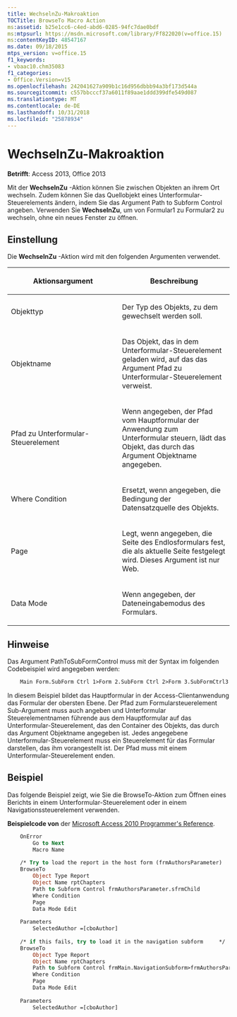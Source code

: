```yaml
---
title: WechselnZu-Makroaktion
TOCTitle: BrowseTo Macro Action
ms:assetid: b25e1cc6-c4ed-abd6-0285-94fc7dae0bdf
ms:mtpsurl: https://msdn.microsoft.com/library/Ff822020(v=office.15)
ms:contentKeyID: 48547167
ms.date: 09/18/2015
mtps_version: v=office.15
f1_keywords:
- vbaac10.chm35083
f1_categories:
- Office.Version=v15
ms.openlocfilehash: 242041627a909b1c16d956dbbb94a3bf173d544a
ms.sourcegitcommit: c557bbcccf37a6011f89aae1ddd399dfe549d087
ms.translationtype: MT
ms.contentlocale: de-DE
ms.lasthandoff: 10/31/2018
ms.locfileid: "25878934"
---
```

# <a name="browseto-macro-action"></a>WechselnZu-Makroaktion

**Betrifft**: Access 2013, Office 2013

Mit der **WechselnZu** -Aktion können Sie zwischen Objekten an ihrem Ort wechseln. Zudem können Sie das Quellobjekt eines Unterformular-Steuerelements ändern, indem Sie das Argument Path to Subform Control angeben. Verwenden Sie **WechselnZu**, um von Formular1 zu Formular2 zu wechseln, ohne ein neues Fenster zu öffnen.

## <a name="setting"></a>Einstellung

Die **WechselnZu** -Aktion wird mit den folgenden Argumenten verwendet.

<table>
<colgroup>
<col style="width: 50%" />
<col style="width: 50%" />
</colgroup>
<thead>
<tr class="header">
<th><p>Aktionsargument</p></th>
<th><p>Beschreibung</p></th>
</tr>
</thead>
<tbody>
<tr class="odd">
<td><p>Objekttyp</p></td>
<td><p>Der Typ des Objekts, zu dem gewechselt werden soll.</p></td>
</tr>
<tr class="even">
<td><p>Objektname</p></td>
<td><p>Das Objekt, das in dem Unterformular-Steuerelement geladen wird, auf das das Argument Pfad zu Unterformular-Steuerelement verweist.</p></td>
</tr>
<tr class="odd">
<td><p>Pfad zu Unterformular-Steuerelement</p></td>
<td><p>Wenn angegeben, der Pfad vom Hauptformular der Anwendung zum Unterformular steuern, lädt das Objekt, das durch das Argument Objektname angegeben.</p></td>
</tr>
<tr class="even">
<td><p>Where Condition</p></td>
<td><p>Ersetzt, wenn angegeben, die Bedingung der Datensatzquelle des Objekts.</p></td>
</tr>
<tr class="odd">
<td><p>Page</p></td>
<td><p>Legt, wenn angegeben, die Seite des Endlosformulars fest, die als aktuelle Seite festgelegt wird. Dieses Argument ist nur Web.</p></td>
</tr>
<tr class="even">
<td><p>Data Mode</p></td>
<td><p>Wenn angegeben, der Dateneingabemodus des Formulars.</p></td>
</tr>
</tbody>
</table>


## <a name="remarks"></a>Hinweise

Das Argument PathToSubFormControl muss mit der Syntax im folgenden Codebeispiel wird angegeben werden:

```vb
    Main Form.SubForm Ctrl 1>Form 2.SubForm Ctrl 2>Form 3.SubFormCtrl3
```

In diesem Beispiel bildet das Hauptformular in der Access-Clientanwendung das Formular der obersten Ebene. Der Pfad zum Formularsteuerelement Sub-Argument muss auch angeben und Unterformular Steuerelementnamen führende aus dem Hauptformular auf das Unterformular-Steuerelement, das den Container des Objekts, das durch das Argument Objektname angegeben ist. Jedes angegebene Unterformular-Steuerelement muss ein Steuerelement für das Formular darstellen, das ihm vorangestellt ist. Der Pfad muss mit einem Unterformular-Steuerelement enden.

## <a name="example"></a>Beispiel

Das folgende Beispiel zeigt, wie Sie die BrowseTo-Aktion zum Öffnen eines Berichts in einem Unterformular-Steuerelement oder in einem Navigationssteuerelement verwenden.

**Beispielcode von** der [Microsoft Access 2010 Programmer's Reference](https://www.amazon.com/Microsoft-Access-2010-Programmers-Reference/dp/8126528125).

```vb
    OnError
        Go to Next
        Macro Name
    
    /* Try to load the report in the host form (frmAuthorsParameter)    */
    BrowseTo
        Object Type Report
        Object Name rptChapters
        Path to Subform Control frmAuthorsParameter.sfrmChild
        Where Condition
        Page
        Data Mode Edit
    
    Parameters
        SelectedAuthor =[cboAuthor]
    
    /* if this fails, try to load it in the navigation subform     */
    BrowseTo
        Object Type Report
        Object Name rptChapters
        Path to Subform Control frmMain.NavigationSubform>frmAuthorsParameter.sfrmChild
        Where Condition
        Page
        Data Mode Edit
    
    Parameters
        SelectedAuthor =[cboAuthor]
```




